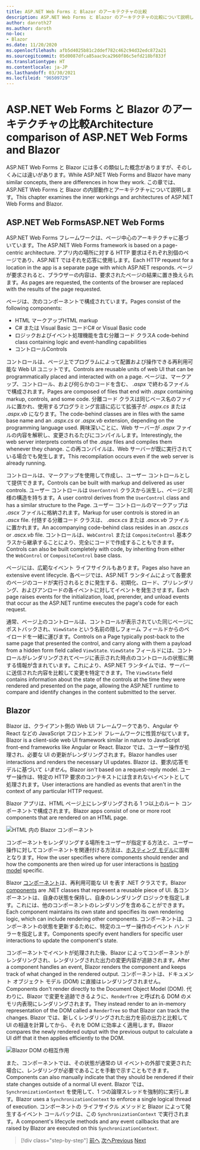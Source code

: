 ```yaml
---
title: ASP.NET Web Forms と Blazor のアーキテクチャの比較
description: ASP.NET Web Forms と Blazor のアーキテクチャの比較について説明します。
author: danroth27
ms.author: daroth
no-loc:
- Blazor
ms.date: 11/20/2020
ms.openlocfilehash: afb5d4025b81c2ddef782c462c94d32edc872a21
ms.sourcegitcommit: 05d0087dfca85aac9ca2960f86c5efd218bf833f
ms.translationtype: HT
ms.contentlocale: ja-JP
ms.lasthandoff: 03/30/2021
ms.locfileid: "96509729"
---
```

# <a name="architecture-comparison-of-aspnet-web-forms-and-blazor"></a><span data-ttu-id="8da08-103">ASP.NET Web Forms と Blazor のアーキテクチャの比較</span><span class="sxs-lookup"><span data-stu-id="8da08-103">Architecture comparison of ASP.NET Web Forms and Blazor</span></span>

<span data-ttu-id="8da08-104">ASP.NET Web Forms と Blazor には多くの類似した概念がありますが、そのしくみには違いがあります。</span><span class="sxs-lookup"><span data-stu-id="8da08-104">While ASP.NET Web Forms and Blazor have many similar concepts, there are differences in how they work.</span></span> <span data-ttu-id="8da08-105">この章では、ASP.NET Web Forms と Blazor の内部動作とアーキテクチャについて説明します。</span><span class="sxs-lookup"><span data-stu-id="8da08-105">This chapter examines the inner workings and architectures of ASP.NET Web Forms and Blazor.</span></span>

## <a name="aspnet-web-forms"></a><span data-ttu-id="8da08-106">ASP.NET Web Forms</span><span class="sxs-lookup"><span data-stu-id="8da08-106">ASP.NET Web Forms</span></span>

<span data-ttu-id="8da08-107">ASP.NET Web Forms フレームワークは、ページ中心のアーキテクチャに基づいています。</span><span class="sxs-lookup"><span data-stu-id="8da08-107">The ASP.NET Web Forms framework is based on a page-centric architecture.</span></span> <span data-ttu-id="8da08-108">アプリ内の場所に対する HTTP 要求はそれぞれ別個のページであり、ASP.NET ではそれを応答に使用します。</span><span class="sxs-lookup"><span data-stu-id="8da08-108">Each HTTP request for a location in the app is a separate page with which ASP.NET responds.</span></span> <span data-ttu-id="8da08-109">ページが要求されると、ブラウザーの内容は、要求されたページの結果に置き換えられます。</span><span class="sxs-lookup"><span data-stu-id="8da08-109">As pages are requested, the contents of the browser are replaced with the results of the page requested.</span></span>

<span data-ttu-id="8da08-110">ページは、次のコンポーネントで構成されています。</span><span class="sxs-lookup"><span data-stu-id="8da08-110">Pages consist of the following components:</span></span>

- <span data-ttu-id="8da08-111">HTML マークアップ</span><span class="sxs-lookup"><span data-stu-id="8da08-111">HTML markup</span></span>
- <span data-ttu-id="8da08-112">C# または Visual Basic コード</span><span class="sxs-lookup"><span data-stu-id="8da08-112">C# or Visual Basic code</span></span>
- <span data-ttu-id="8da08-113">ロジックおよびイベント処理機能を含む分離コード クラス</span><span class="sxs-lookup"><span data-stu-id="8da08-113">A code-behind class containing logic and event-handling capabilities</span></span>
- <span data-ttu-id="8da08-114">コントロール</span><span class="sxs-lookup"><span data-stu-id="8da08-114">Controls</span></span>

<span data-ttu-id="8da08-115">コントロールは、ページ上でプログラムによって配置および操作できる再利用可能な Web UI ユニットです。</span><span class="sxs-lookup"><span data-stu-id="8da08-115">Controls are reusable units of web UI that can be programmatically placed and interacted with on a page.</span></span> <span data-ttu-id="8da08-116">ページは、マークアップ、コントロール、および何らかのコードを含む、 *.aspx* で終わるファイルで構成されます。</span><span class="sxs-lookup"><span data-stu-id="8da08-116">Pages are composed of files that end with *.aspx* containing markup, controls, and some code.</span></span> <span data-ttu-id="8da08-117">分離コード クラスは同じベース名のファイルに置かれ、使用するプログラミング言語に応じて拡張子が *.aspx.cs* または *.aspx.vb* になります。</span><span class="sxs-lookup"><span data-stu-id="8da08-117">The code-behind classes are in files with the same base name and an *.aspx.cs* or *.aspx.vb* extension, depending on the programming language used.</span></span> <span data-ttu-id="8da08-118">興味深いことに、Web サーバーが *.aspx* ファイルの内容を解釈し、変更されるたびにコンパイルします。</span><span class="sxs-lookup"><span data-stu-id="8da08-118">Interestingly, the web server interprets contents of the *.aspx* files and compiles them whenever they change.</span></span> <span data-ttu-id="8da08-119">この再コンパイルは、Web サーバーが既に実行されている場合でも発生します。</span><span class="sxs-lookup"><span data-stu-id="8da08-119">This recompilation occurs even if the web server is already running.</span></span>

<span data-ttu-id="8da08-120">コントロールは、マークアップを使用して作成し、ユーザー コントロールとして提供できます。</span><span class="sxs-lookup"><span data-stu-id="8da08-120">Controls can be built with markup and delivered as user controls.</span></span> <span data-ttu-id="8da08-121">ユーザー コントロールは `UserControl` クラスから派生し、ページと同様の構造を持ちます。</span><span class="sxs-lookup"><span data-stu-id="8da08-121">A user control derives from the `UserControl` class and has a similar structure to the Page.</span></span> <span data-ttu-id="8da08-122">ユーザー コントロールのマークアップは *.ascx* ファイルに格納されます。</span><span class="sxs-lookup"><span data-stu-id="8da08-122">Markup for user controls is stored in an *.ascx* file.</span></span> <span data-ttu-id="8da08-123">付随する分離コード クラスは、 *.ascx.cs* または *.ascx.vb* ファイルに置かれます。</span><span class="sxs-lookup"><span data-stu-id="8da08-123">An accompanying code-behind class resides in an *.ascx.cs* or *.ascx.vb* file.</span></span> <span data-ttu-id="8da08-124">コントロールは、`WebControl` または `CompositeControl` 基本クラスから継承することにより、完全にコードで作成することもできます。</span><span class="sxs-lookup"><span data-stu-id="8da08-124">Controls can also be built completely with code, by inheriting from either the `WebControl` or `CompositeControl` base class.</span></span>

<span data-ttu-id="8da08-125">ページには、広範なイベント ライフサイクルもあります。</span><span class="sxs-lookup"><span data-stu-id="8da08-125">Pages also have an extensive event lifecycle.</span></span> <span data-ttu-id="8da08-126">各ページでは、ASP.NET ランタイムによって各要求のページのコードが実行されるときに発生する、初期化、ロード、プリレンダリング、およびアンロードの各イベントに対してイベントを発生させます。</span><span class="sxs-lookup"><span data-stu-id="8da08-126">Each page raises events for the initialization, load, prerender, and unload events that occur as the ASP.NET runtime executes the page's code for each request.</span></span>

<span data-ttu-id="8da08-127">通常、ページ上のコントロールは、コントロールが表示されていた同じページにポストバックされ、`ViewState` という名前の隠しフォーム フィールドからのペイロードを一緒に運びます。</span><span class="sxs-lookup"><span data-stu-id="8da08-127">Controls on a Page typically post-back to the same page that presented the control, and carry along with them a payload from a hidden form field called `ViewState`.</span></span> <span data-ttu-id="8da08-128">`ViewState` フィールドには、コントロールがレンダリングされてページに表示された時点のコントロールの状態に関する情報が含まれています。これにより、ASP.NET ランタイムでは、サーバーに送信された内容を比較して変更を特定できます。</span><span class="sxs-lookup"><span data-stu-id="8da08-128">The `ViewState` field contains information about the state of the controls at the time they were rendered and presented on the page, allowing the ASP.NET runtime to compare and identify changes in the content submitted to the server.</span></span>

## Blazor

<span data-ttu-id="8da08-129">Blazor は、クライアント側の Web UI フレームワークであり、Angular や React などの JavaScript フロントエンド フレームワークに性質が似ています。</span><span class="sxs-lookup"><span data-stu-id="8da08-129">Blazor is a client-side web UI framework similar in nature to JavaScript front-end frameworks like Angular or React.</span></span> <span data-ttu-id="8da08-130">Blazor では、ユーザー操作が処理され、必要な UI の更新がレンダリングされます。</span><span class="sxs-lookup"><span data-stu-id="8da08-130">Blazor handles user interactions and renders the necessary UI updates.</span></span> <span data-ttu-id="8da08-131">Blazor は、要求/応答モデルに基づいて *いません*。</span><span class="sxs-lookup"><span data-stu-id="8da08-131">Blazor *isn't* based on a request-reply model.</span></span> <span data-ttu-id="8da08-132">ユーザー操作は、特定の HTTP 要求のコンテキストには含まれないイベントとして処理されます。</span><span class="sxs-lookup"><span data-stu-id="8da08-132">User interactions are handled as events that aren't in the context of any particular HTTP request.</span></span>

<span data-ttu-id="8da08-133">Blazor アプリは、HTML ページ上にレンダリングされる 1 つ以上のルート コンポーネントで構成されます。</span><span class="sxs-lookup"><span data-stu-id="8da08-133">Blazor apps consist of one or more root components that are rendered on an HTML page.</span></span>

![HTML 内の Blazor コンポーネント](./media/architecture-comparison/blazor-components-in-html.png)

<span data-ttu-id="8da08-135">コンポーネントをレンダリングする場所をユーザーが指定する方法と、ユーザー操作に対してコンポーネントを関連付ける方法は、[ホスティング モデル](hosting-models.md)に固有となります。</span><span class="sxs-lookup"><span data-stu-id="8da08-135">How the user specifies where components should render and how the components are then wired up for user interactions is [hosting model](hosting-models.md) specific.</span></span>

<span data-ttu-id="8da08-136">Blazor [コンポーネント](components.md)は、再利用可能な UI を表す .NET クラスです。</span><span class="sxs-lookup"><span data-stu-id="8da08-136">Blazor [components](components.md) are .NET classes that represent a reusable piece of UI.</span></span> <span data-ttu-id="8da08-137">各コンポーネントは、自身の状態を保持し、自身のレンダリング ロジックを指定します。これには、他のコンポーネントのレンダリングを含めることができます。</span><span class="sxs-lookup"><span data-stu-id="8da08-137">Each component maintains its own state and specifies its own rendering logic, which can include rendering other components.</span></span> <span data-ttu-id="8da08-138">コンポーネントは、コンポーネントの状態を更新するために、特定のユーザー操作のイベント ハンドラーを指定します。</span><span class="sxs-lookup"><span data-stu-id="8da08-138">Components specify event handlers for specific user interactions to update the component's state.</span></span>

<span data-ttu-id="8da08-139">コンポーネントでイベントが処理された後、Blazor によってコンポーネントがレンダリングされ、レンダリングされた出力の変更内容が追跡されます。</span><span class="sxs-lookup"><span data-stu-id="8da08-139">After a component handles an event, Blazor renders the component and keeps track of what changed in the rendered output.</span></span> <span data-ttu-id="8da08-140">コンポーネントは、ドキュメント オブジェクト モデル (DOM) に直接はレンダリングされません。</span><span class="sxs-lookup"><span data-stu-id="8da08-140">Components don't render directly to the Document Object Model (DOM).</span></span> <span data-ttu-id="8da08-141">代わりに、Blazor で変更を追跡できるように、`RenderTree` と呼ばれる DOM のメモリ内表現にレンダリングされます。</span><span class="sxs-lookup"><span data-stu-id="8da08-141">They instead render to an in-memory representation of the DOM called a `RenderTree` so that Blazor can track the changes.</span></span> <span data-ttu-id="8da08-142">Blazor では、新しくレンダリングされた出力を前の出力と比較して UI の相違を計算してから、それを DOM に効率よく適用します。</span><span class="sxs-lookup"><span data-stu-id="8da08-142">Blazor compares the newly rendered output with the previous output to calculate a UI diff that it then applies efficiently to the DOM.</span></span>

![Blazor DOM の相互作用](./media/architecture-comparison/blazor-dom-interaction.png)

<span data-ttu-id="8da08-144">また、コンポーネントでは、その状態が通常の UI イベントの外部で変更された場合に、レンダリングが必要であることを手動で示すこともできます。</span><span class="sxs-lookup"><span data-stu-id="8da08-144">Components can also manually indicate that they should be rendered if their state changes outside of a normal UI event.</span></span> <span data-ttu-id="8da08-145">Blazor では、`SynchronizationContext` を使用して、1 つの論理スレッドを強制的に実行します。</span><span class="sxs-lookup"><span data-stu-id="8da08-145">Blazor uses a `SynchronizationContext` to enforce a single logical thread of execution.</span></span> <span data-ttu-id="8da08-146">コンポーネントの ライフサイクル メソッドと Blazor によって発生するイベント コールバックは、この `SynchronizationContext` で実行されます。</span><span class="sxs-lookup"><span data-stu-id="8da08-146">A component's lifecycle methods and any event callbacks that are raised by Blazor are executed on this `SynchronizationContext`.</span></span>

>[!div class="step-by-step"]
><span data-ttu-id="8da08-147">[前へ](introduction.md)
>[次へ](hosting-models.md)</span><span class="sxs-lookup"><span data-stu-id="8da08-147">[Previous](introduction.md)
[Next](hosting-models.md)</span></span>

